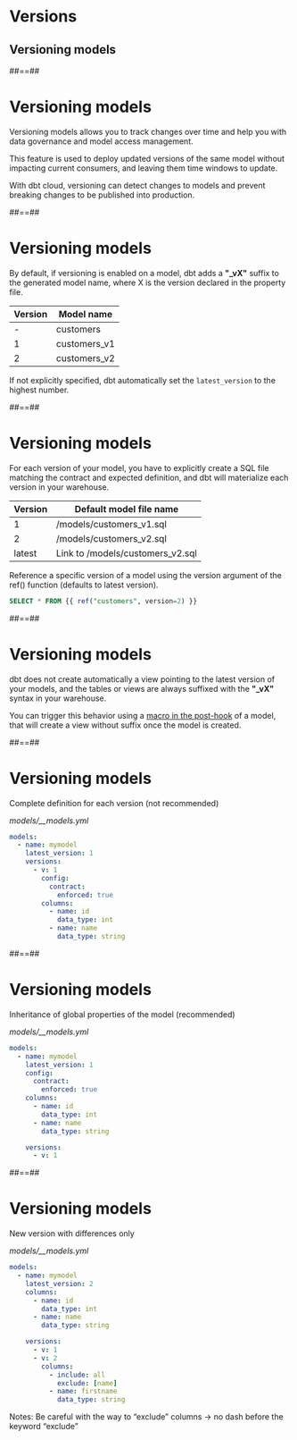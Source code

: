 <!-- .slide: class="transition"-->

# Versions

## Versioning models

##==##

# Versioning models

Versioning models allows you to track changes over time and help you with data governance and model access management.

This feature is used to deploy updated versions of the same model without impacting current consumers, and leaving them time windows to update.

With dbt cloud, versioning can detect changes to models and prevent breaking changes to be published into production.

##==##

# Versioning models

By default, if versioning is enabled on a model, dbt adds a **"\_vX"** suffix to the generated model name, where X is the version declared in the property file.

| Version | Model name   |
| ------- | ------------ |
| -       | customers    |
| 1       | customers_v1 |
| 2       | customers_v2 |

If not explicitly specified, dbt automatically set the `latest_version` to the highest number.

##==##

# Versioning models

For each version of your model, you have to explicitly create a SQL file matching the contract and expected definition, and dbt will materialize each version in your warehouse.

| Version | Default model file name          |
| ------- | -------------------------------- |
| 1       | /models/customers_v1.sql         |
| 2       | /models/customers_v2.sql         |
| latest  | Link to /models/customers_v2.sql |

Reference a specific version of a model using the version argument of the ref() function (defaults to latest version).

```sql
SELECT * FROM {{ ref("customers", version=2) }}
```

##==##

# Versioning models

dbt does not create automatically a view pointing to the latest version of your models, and the tables or views are always suffixed with the **"\_vX"** syntax in your warehouse.

You can trigger this behavior using a [macro in the post-hook](https://docs.getdbt.com/docs/collaborate/govern/model-versions#configuring-database-location-with-alias) of a model, that will create a view without suffix once the model is created.

##==##

<!-- .slide: class="with-code max-height"-->

# Versioning models

Complete definition for each version (not recommended)

_models/\_\_models.yml_

```yaml
models:
  - name: mymodel
    latest_version: 1
    versions:
      - v: 1
        config:
          contract:
            enforced: true
        columns:
          - name: id
            data_type: int
          - name: name
            data_type: string
```

##==##

<!-- .slide: class="with-code max-height"-->

# Versioning models

Inheritance of global properties of the model (recommended)

_models/\_\_models.yml_

```yaml
models:
  - name: mymodel
    latest_version: 1
    config:
      contract:
        enforced: true
    columns:
      - name: id
        data_type: int
      - name: name
        data_type: string

    versions:
      - v: 1
```

##==##

<!-- .slide: class="with-code max-height"-->

# Versioning models

New version with differences only

_models/\_\_models.yml_

```yaml
models:
  - name: mymodel
    latest_version: 2
    columns:
      - name: id
        data_type: int
      - name: name
        data_type: string

    versions:
      - v: 1
      - v: 2
        columns:
          - include: all
            exclude: [name]
          - name: firstname
            data_type: string
```

Notes:
Be careful with the way to “exclude” columns → no dash before the keyword “exclude”
